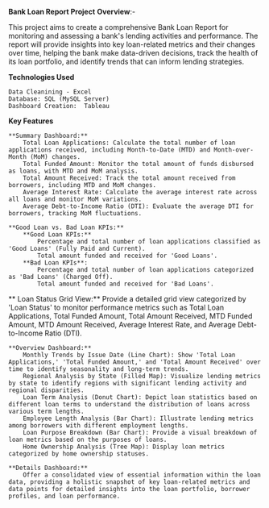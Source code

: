 **Bank Loan Report Project**
**Overview**:- 

This project aims to create a comprehensive Bank Loan Report for monitoring and assessing a bank's lending activities and performance. The report will provide insights into key loan-related metrics and their changes over time, helping the bank make data-driven decisions, track the health of its loan portfolio, and identify trends that can inform lending strategies.

**Technologies Used**

    Data Cleanining - Excel 
    Database: SQL (MySQL Server)
    Dashboard Creation:  Tableau

  **Key Features**

    **Summary Dashboard:**
        Total Loan Applications: Calculate the total number of loan applications received, including Month-to-Date (MTD) and Month-over-Month (MoM) changes.
        Total Funded Amount: Monitor the total amount of funds disbursed as loans, with MTD and MoM analysis.
        Total Amount Received: Track the total amount received from borrowers, including MTD and MoM changes.
        Average Interest Rate: Calculate the average interest rate across all loans and monitor MoM variations.
        Average Debt-to-Income Ratio (DTI): Evaluate the average DTI for borrowers, tracking MoM fluctuations.

    **Good Loan vs. Bad Loan KPIs:**
        **Good Loan KPIs:**
            Percentage and total number of loan applications classified as 'Good Loans' (Fully Paid and Current).
            Total amount funded and received for 'Good Loans'.
        **Bad Loan KPIs**:
            Percentage and total number of loan applications categorized as 'Bad Loans' (Charged Off).
            Total amount funded and received for 'Bad Loans'.

   ** Loan Status Grid View:**
        Provide a detailed grid view categorized by 'Loan Status' to monitor performance metrics such as Total Loan Applications, Total Funded Amount, Total Amount Received, MTD Funded Amount, MTD Amount Received, Average Interest Rate, and Average Debt-to-Income Ratio (DTI).

    **Overview Dashboard:**
        Monthly Trends by Issue Date (Line Chart): Show 'Total Loan Applications,' 'Total Funded Amount,' and 'Total Amount Received' over time to identify seasonality and long-term trends.
        Regional Analysis by State (Filled Map): Visualize lending metrics by state to identify regions with significant lending activity and regional disparities.
        Loan Term Analysis (Donut Chart): Depict loan statistics based on different loan terms to understand the distribution of loans across various term lengths.
        Employee Length Analysis (Bar Chart): Illustrate lending metrics among borrowers with different employment lengths.
        Loan Purpose Breakdown (Bar Chart): Provide a visual breakdown of loan metrics based on the purposes of loans.
        Home Ownership Analysis (Tree Map): Display loan metrics categorized by home ownership statuses.

    **Details Dashboard:**
        Offer a consolidated view of essential information within the loan data, providing a holistic snapshot of key loan-related metrics and data points for detailed insights into the loan portfolio, borrower profiles, and loan performance.
